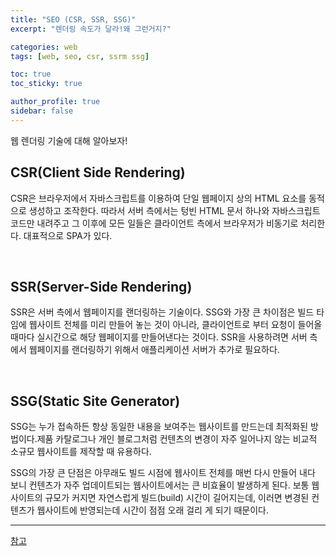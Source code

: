 ```yaml
---
title: "SEO (CSR, SSR, SSG)"
excerpt: "렌더링 속도가 달라!왜 그런거지?"

categories: web
tags: [web, seo, csr, ssrm ssg]

toc: true
toc_sticky: true

author_profile: true
sidebar: false
---
```


웹 렌더링 기술에 대해 알아보자!

## CSR(Client Side Rendering)

CSR은 브라우저에서 자바스크립트를 이용하여 단일 웹페이지 상의 HTML 요소를 동적으로 생성하고 조작한다. 따라서 서버 측에서는 텅빈 HTML 문서 하나와 자바스크립트 코드만 내려주고 그 이후에 모든 일들은 클라이언트 측에서 브라우저가 비동기로 처리한다. 대표적으로 SPA가 있다.

<br>

## SSR(Server-Side Rendering)

SSR은 서버 측에서 웹페이지를 랜더링하는 기술이다. SSG와 가장 큰 차이점은 빌드 타임에 웹사이트 전체를 미리 만들어 놓는 것이 아니라, 클라이언트로 부터 요청이 들어올 때마다 실시간으로 해당 웹페이지를 만들어낸다는 것이다. SSR을 사용하려면 서버 측에서 웹페이지를 랜더링하기 위해서 애플리케이션 서버가 추가로 필요하다.

<br>

## SSG(Static Site Generator)

SSG는 누가 접속하든 항상 동일한 내용을 보여주는 웹사이트를 만드는데 최적화된 방법이다.제품 카탈로그나 개인 블로그처럼 컨텐츠의 변경이 자주 일어나지 않는 비교적 소규모 웹사이트를 제작할 때 유용하다.

SSG의 가장 큰 단점은 아무래도 빌드 시점에 웹사이트 전체를 매번 다시 만들어 내다 보니 컨텐츠가 자주 업데이트되는 웹사이트에서는 큰 비효율이 발생하게 된다. 보통 웹사이트의 규모가 커지면 자연스럽게 빌드(build) 시간이 길어지는데, 이러면 변경된 컨텐츠가 웹사이트에 반영되는데 시간이 점점 오래 걸리 게 되기 때문이다.
<br>

---

[참고](https://www.daleseo.com/spa-ssg-ssr/)
